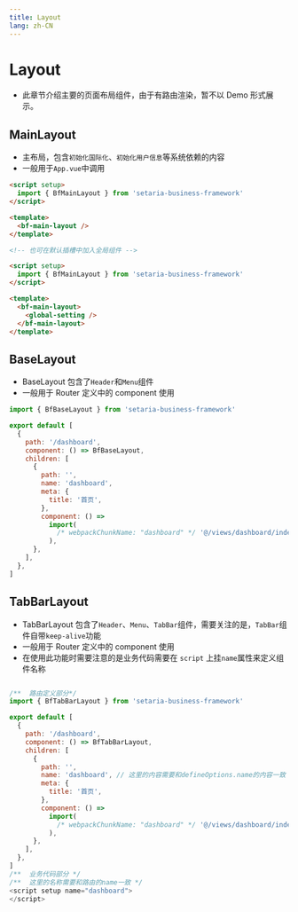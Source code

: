 ```yaml
---
title: Layout
lang: zh-CN
---
```


# Layout

- 此章节介绍主要的页面布局组件，由于有路由渲染，暂不以 Demo 形式展示。

## MainLayout

- 主布局，包含`初始化国际化`、`初始化用户信息`等系统依赖的内容
- 一般用于`App.vue`中调用

```html
<script setup>
  import { BfMainLayout } from 'setaria-business-framework'
</script>

<template>
  <bf-main-layout />
</template>

<!-- 也可在默认插槽中加入全局组件 -->

<script setup>
  import { BfMainLayout } from 'setaria-business-framework'
</script>

<template>
  <bf-main-layout>
    <global-setting />
  </bf-main-layout>
</template>
```

## BaseLayout

- BaseLayout 包含了`Header`和`Menu`组件
- 一般用于 Router 定义中的 component 使用

```javascript
import { BfBaseLayout } from 'setaria-business-framework'

export default [
  {
    path: '/dashboard',
    component: () => BfBaseLayout,
    children: [
      {
        path: '',
        name: 'dashboard',
        meta: {
          title: '首页',
        },
        component: () =>
          import(
            /* webpackChunkName: "dashboard" */ '@/views/dashboard/index.vue'
          ),
      },
    ],
  },
]
```

## TabBarLayout

- TabBarLayout 包含了`Header`、`Menu`、`TabBar`组件，需要关注的是，`TabBar`组件自带`keep-alive`功能
- 一般用于 Router 定义中的 component 使用
- 在使用此功能时需要注意的是业务代码需要在 `script` 上挂`name`属性来定义组件名称

```javascript

/**  路由定义部分*/
import { BfTabBarLayout } from 'setaria-business-framework'

export default [
  {
    path: '/dashboard',
    component: () => BfTabBarLayout,
    children: [
      {
        path: '',
        name: 'dashboard', // 这里的内容需要和defineOptions.name的内容一致
        meta: {
          title: '首页',
        },
        component: () =>
          import(
            /* webpackChunkName: "dashboard" */ '@/views/dashboard/index.vue'
          ),
      },
    ],
  },
]
/**  业务代码部分 */
/**  这里的名称需要和路由的name一致 */
<script setup name="dashboard">
</script>


```
